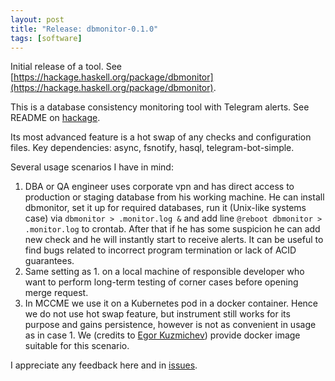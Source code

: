 ```yaml
---
layout: post
title: "Release: dbmonitor-0.1.0"
tags: [software]
---
```


Initial release of a tool. See
[https://hackage.haskell.org/package/dbmonitor](https://hackage.haskell.org/package/dbmonitor).

This is a database consistency monitoring tool with Telegram alerts. See
README on [hackage](https://hackage.haskell.org/package/dbmonitor).

Its most advanced feature is a hot swap of any checks and configuration
files. Key dependencies: async, fsnotify, hasql, telegram-bot-simple.

Several usage scenarios I have in mind:

1.  DBA or QA engineer uses corporate vpn and has direct access to
    production or staging database from his working machine. He can
    install dbmonitor, set it up for required databases, run it
    (Unix-like systems case) via `dbmonitor > .monitor.log &` and add
    line `@reboot dbmonitor > .monitor.log` to crontab. After that if he
    has some suspicion he can add new check and he will instantly start
    to receive alerts. It can be useful to find bugs related to
    incorrect program termination or lack of ACID guarantees.
2.  Same setting as 1. on a local machine of responsible developer who
    want to perform long-term testing of corner cases before opening
    merge request.
3.  In MCCME we use it on a Kubernetes pod in a docker container. Hence
    we do not use hot swap feature, but instrument still works for its
    purpose and gains persistence, however is not as convenient in usage
    as in case 1. We (credits to [Egor
    Kuzmichev](https://github.com/aeifn)) provide docker image suitable
    for this scenario.

I appreciate any feedback here and in
[issues](https://github.com/pandora-mccme/hdbmonitor/issues).
